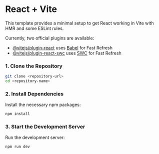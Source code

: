 # React + Vite

This template provides a minimal setup to get React working in Vite with HMR and some ESLint rules.

Currently, two official plugins are available:

- [@vitejs/plugin-react](https://github.com/vitejs/vite-plugin-react/blob/main/packages/plugin-react/README.md) uses [Babel](https://babeljs.io/) for Fast Refresh
- [@vitejs/plugin-react-swc](https://github.com/vitejs/vite-plugin-react-swc) uses [SWC](https://swc.rs/) for Fast Refresh


### 1. Clone the Repository

```bash
git clone <repository-url>
cd <repository-name>
```

### 2. Install Dependencies

Install the necessary npm packages:

```bash
npm install
```

### 3. Start the Development Server

Run the development server:

```bash
npm run dev
```

